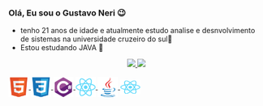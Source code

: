 ### Olá, Eu sou o Gustavo Neri 😉

- tenho 21 anos de idade e atualmente estudo analise e desnvolvimento de sistemas na universidade cruzeiro do sul🤞
- Estou estudando JAVA 🧠

<div align="center">
  <a href="https://github.com/GustavoNer1">
  <img height="180em" src="https://github-readme-stats.vercel.app/api?username=GustavoNer1&show_icons=true&theme=dark&include_all_commits=true&count_private=true"/>
  <img height="180em" src="https://github-readme-stats.vercel.app/api/top-langs/?username=GustavoNer1&layout=compact&langs_count=7&theme=dark"/>
</div>
  
  <div style="display: inline_block"><br>
  <img align="center" alt="Guuh-HTML" height="40" width="40" src="https://raw.githubusercontent.com/devicons/devicon/master/icons/html5/html5-original.svg">
  <img align="center" alt="Guuh-CSS" height="40" width="40" src="https://raw.githubusercontent.com/devicons/devicon/master/icons/css3/css3-original.svg">
  <img align="center" alt="Guuh-Csharp" height="40" width="40" src="https://raw.githubusercontent.com/devicons/devicon/master/icons/csharp/csharp-original.svg">
  <img align="center" alt="Guuh-HTML" height="40" width="40"
src="https://raw.githubusercontent.com/devicons/devicon/master/icons/react/react-original.svg">
    <img align="center" alt="Guuh-HTML" height="40" width="40"
src="https://raw.githubusercontent.com/devicons/devicon/master/icons/java/java-original.svg">
    <img align="center" alt="Guuh-HTML" height="30" width="40"
src="https://raw.githubusercontent.com/devicons/devicon/master/icons/react/react-original.svg">
</div>
  
 
  
  
